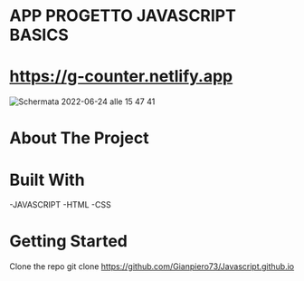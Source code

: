 # APP PROGETTO JAVASCRIPT BASICS

# https://g-counter.netlify.app

![Schermata 2022-06-24 alle 15 47 41](https://user-images.githubusercontent.com/80164691/175549235-dfcb5830-1786-4247-921d-830407c5fe9e.png)

# About The Project
 
# Built With

-JAVASCRIPT
-HTML
-CSS
  
# Getting Started

Clone the repo
git clone https://github.com/Gianpiero73/Javascript.github.io
